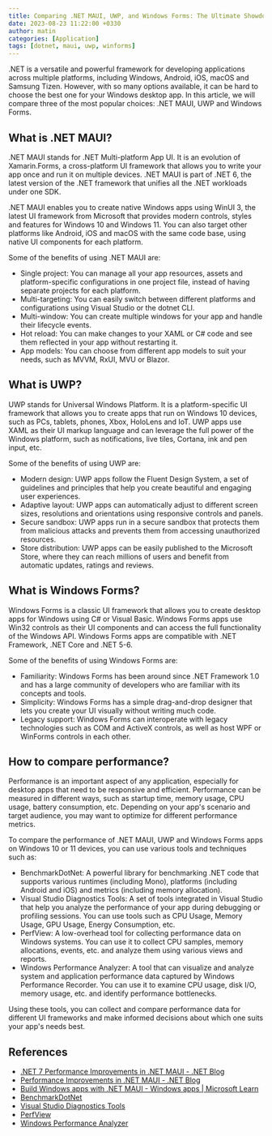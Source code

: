 ```yaml
---
title: Comparing .NET MAUI, UWP, and Windows Forms: The Ultimate Showdown
date: 2023-08-23 11:22:00 +0330
author: matin
categories: [Application]
tags: [dotnet, maui, uwp, winforms]
---
```


.NET is a versatile and powerful framework for developing applications across multiple platforms, including Windows, Android, iOS, macOS and Samsung Tizen. However, with so many options available, it can be hard to choose the best one for your Windows desktop app. In this article, we will compare three of the most popular choices: .NET MAUI, UWP and Windows Forms.

## What is .NET MAUI?

.NET MAUI stands for .NET Multi-platform App UI. It is an evolution of Xamarin.Forms, a cross-platform UI framework that allows you to write your app once and run it on multiple devices. .NET MAUI is part of .NET 6, the latest version of the .NET framework that unifies all the .NET workloads under one SDK.

.NET MAUI enables you to create native Windows apps using WinUI 3, the latest UI framework from Microsoft that provides modern controls, styles and features for Windows 10 and Windows 11. You can also target other platforms like Android, iOS and macOS with the same code base, using native UI components for each platform.

Some of the benefits of using .NET MAUI are:

- Single project: You can manage all your app resources, assets and platform-specific configurations in one project file, instead of having separate projects for each platform.
- Multi-targeting: You can easily switch between different platforms and configurations using Visual Studio or the dotnet CLI.
- Multi-window: You can create multiple windows for your app and handle their lifecycle events.
- Hot reload: You can make changes to your XAML or C# code and see them reflected in your app without restarting it.
- App models: You can choose from different app models to suit your needs, such as MVVM, RxUI, MVU or Blazor.

## What is UWP?

UWP stands for Universal Windows Platform. It is a platform-specific UI framework that allows you to create apps that run on Windows 10 devices, such as PCs, tablets, phones, Xbox, HoloLens and IoT. UWP apps use XAML as their UI markup language and can leverage the full power of the Windows platform, such as notifications, live tiles, Cortana, ink and pen input, etc.

Some of the benefits of using UWP are:

- Modern design: UWP apps follow the Fluent Design System, a set of guidelines and principles that help you create beautiful and engaging user experiences.
- Adaptive layout: UWP apps can automatically adjust to different screen sizes, resolutions and orientations using responsive controls and panels.
- Secure sandbox: UWP apps run in a secure sandbox that protects them from malicious attacks and prevents them from accessing unauthorized resources.
- Store distribution: UWP apps can be easily published to the Microsoft Store, where they can reach millions of users and benefit from automatic updates, ratings and reviews.

## What is Windows Forms?

Windows Forms is a classic UI framework that allows you to create desktop apps for Windows using C# or Visual Basic. Windows Forms apps use Win32 controls as their UI components and can access the full functionality of the Windows API. Windows Forms apps are compatible with .NET Framework, .NET Core and .NET 5-6.

Some of the benefits of using Windows Forms are:

- Familiarity: Windows Forms has been around since .NET Framework 1.0 and has a large community of developers who are familiar with its concepts and tools.
- Simplicity: Windows Forms has a simple drag-and-drop designer that lets you create your UI visually without writing much code.
- Legacy support: Windows Forms can interoperate with legacy technologies such as COM and ActiveX controls, as well as host WPF or WinForms controls in each other.

## How to compare performance?

Performance is an important aspect of any application, especially for desktop apps that need to be responsive and efficient. Performance can be measured in different ways, such as startup time, memory usage, CPU usage, battery consumption, etc. Depending on your app's scenario and target audience, you may want to optimize for different performance metrics.

To compare the performance of .NET MAUI, UWP and Windows Forms apps on Windows 10 or 11 devices, you can use various tools and techniques such as:

- BenchmarkDotNet: A powerful library for benchmarking .NET code that supports various runtimes (including Mono), platforms (including Android and iOS) and metrics (including memory allocation).
- Visual Studio Diagnostics Tools: A set of tools integrated in Visual Studio that help you analyze the performance of your app during debugging or profiling sessions. You can use tools such as CPU Usage, Memory Usage, GPU Usage, Energy Consumption, etc.
- PerfView: A low-overhead tool for collecting performance data on Windows systems. You can use it to collect CPU samples, memory allocations, events, etc. and analyze them using various views and reports.
- Windows Performance Analyzer: A tool that can visualize and analyze system and application performance data captured by Windows Performance Recorder. You can use it to examine CPU usage, disk I/O, memory usage, etc. and identify performance bottlenecks.

Using these tools, you can collect and compare performance data for different UI frameworks and make informed decisions about which one suits your app's needs best.

## References

- [.NET 7 Performance Improvements in .NET MAUI - .NET Blog](https://devblogs.microsoft.com/dotnet/dotnet-7-performance-improvements-in-dotnet-maui/)
- [Performance Improvements in .NET MAUI - .NET Blog](https://devblogs.microsoft.com/dotnet/performance-improvements-in-dotnet-maui/)
- [Build Windows apps with .NET MAUI - Windows apps | Microsoft Learn](https://learn.microsoft.com/en-us/windows/apps/windows-dotnet-maui/)
- [BenchmarkDotNet](https://benchmarkdotnet.org/)
- [Visual Studio Diagnostics Tools](https://docs.microsoft.com/en-us/visualstudio/profiling/profiling-feature-tour?view=vs-2022)
- [PerfView](https://github.com/microsoft/perfview)
- [Windows Performance Analyzer](https://docs.microsoft.com/en-us/windows-hardware/test/wpt/windows-performance-analyzer)
